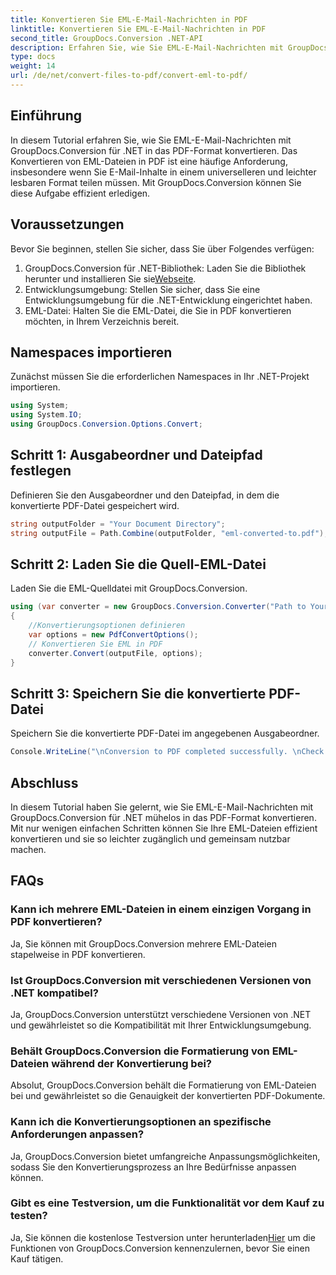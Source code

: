 ```yaml
---
title: Konvertieren Sie EML-E-Mail-Nachrichten in PDF
linktitle: Konvertieren Sie EML-E-Mail-Nachrichten in PDF
second_title: GroupDocs.Conversion .NET-API
description: Erfahren Sie, wie Sie EML-E-Mail-Nachrichten mit GroupDocs.Conversion für .NET mühelos in PDF konvertieren.
type: docs
weight: 14
url: /de/net/convert-files-to-pdf/convert-eml-to-pdf/
---
```

## Einführung
In diesem Tutorial erfahren Sie, wie Sie EML-E-Mail-Nachrichten mit GroupDocs.Conversion für .NET in das PDF-Format konvertieren. Das Konvertieren von EML-Dateien in PDF ist eine häufige Anforderung, insbesondere wenn Sie E-Mail-Inhalte in einem universelleren und leichter lesbaren Format teilen müssen. Mit GroupDocs.Conversion können Sie diese Aufgabe effizient erledigen.
## Voraussetzungen
Bevor Sie beginnen, stellen Sie sicher, dass Sie über Folgendes verfügen:
1.  GroupDocs.Conversion für .NET-Bibliothek: Laden Sie die Bibliothek herunter und installieren Sie sie[Webseite](https://releases.groupdocs.com/conversion/net/).
2. Entwicklungsumgebung: Stellen Sie sicher, dass Sie eine Entwicklungsumgebung für die .NET-Entwicklung eingerichtet haben.
3. EML-Datei: Halten Sie die EML-Datei, die Sie in PDF konvertieren möchten, in Ihrem Verzeichnis bereit.

## Namespaces importieren
Zunächst müssen Sie die erforderlichen Namespaces in Ihr .NET-Projekt importieren. 
```csharp
using System;
using System.IO;
using GroupDocs.Conversion.Options.Convert;
```
## Schritt 1: Ausgabeordner und Dateipfad festlegen
Definieren Sie den Ausgabeordner und den Dateipfad, in dem die konvertierte PDF-Datei gespeichert wird.
```csharp
string outputFolder = "Your Document Directory";
string outputFile = Path.Combine(outputFolder, "eml-converted-to.pdf");
```
## Schritt 2: Laden Sie die Quell-EML-Datei
Laden Sie die EML-Quelldatei mit GroupDocs.Conversion.
```csharp
using (var converter = new GroupDocs.Conversion.Converter("Path to Your EML File"))
{
    //Konvertierungsoptionen definieren
    var options = new PdfConvertOptions();
    // Konvertieren Sie EML in PDF
    converter.Convert(outputFile, options);
}
```
## Schritt 3: Speichern Sie die konvertierte PDF-Datei
Speichern Sie die konvertierte PDF-Datei im angegebenen Ausgabeordner.
```csharp
Console.WriteLine("\nConversion to PDF completed successfully. \nCheck output in {0}", outputFolder);
```

## Abschluss
In diesem Tutorial haben Sie gelernt, wie Sie EML-E-Mail-Nachrichten mit GroupDocs.Conversion für .NET mühelos in das PDF-Format konvertieren. Mit nur wenigen einfachen Schritten können Sie Ihre EML-Dateien effizient konvertieren und sie so leichter zugänglich und gemeinsam nutzbar machen.
## FAQs
### Kann ich mehrere EML-Dateien in einem einzigen Vorgang in PDF konvertieren?
Ja, Sie können mit GroupDocs.Conversion mehrere EML-Dateien stapelweise in PDF konvertieren.
### Ist GroupDocs.Conversion mit verschiedenen Versionen von .NET kompatibel?
Ja, GroupDocs.Conversion unterstützt verschiedene Versionen von .NET und gewährleistet so die Kompatibilität mit Ihrer Entwicklungsumgebung.
### Behält GroupDocs.Conversion die Formatierung von EML-Dateien während der Konvertierung bei?
Absolut, GroupDocs.Conversion behält die Formatierung von EML-Dateien bei und gewährleistet so die Genauigkeit der konvertierten PDF-Dokumente.
### Kann ich die Konvertierungsoptionen an spezifische Anforderungen anpassen?
Ja, GroupDocs.Conversion bietet umfangreiche Anpassungsmöglichkeiten, sodass Sie den Konvertierungsprozess an Ihre Bedürfnisse anpassen können.
### Gibt es eine Testversion, um die Funktionalität vor dem Kauf zu testen?
 Ja, Sie können die kostenlose Testversion unter herunterladen[Hier](https://releases.groupdocs.com/) um die Funktionen von GroupDocs.Conversion kennenzulernen, bevor Sie einen Kauf tätigen.